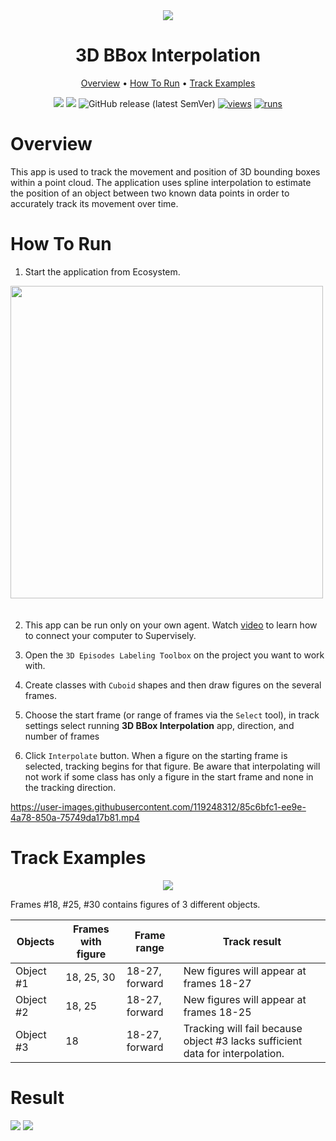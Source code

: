 <div align="center" markdown> 

<img src="https://github.com/supervisely-ecosystem/3d-track-interpolation/assets/119248312/08eed5f6-0775-4380-9233-3fc9b2752533" />

# 3D BBox Interpolation
  
<p align="center">
  <a href="#Overview">Overview</a> •
  <a href="#How-To-Run">How To Run</a> •
  <a href="#Track-Examples">Track Examples</a>
</p>

[![](https://img.shields.io/badge/supervisely-ecosystem-brightgreen)](https://ecosystem.supervise.ly/apps/supervisely-ecosystem/3d-track-interpolation)
[![](https://img.shields.io/badge/slack-chat-green.svg?logo=slack)](https://supervise.ly/slack)
![GitHub release (latest SemVer)](https://img.shields.io/github/v/release/supervisely-ecosystem/3d-track-interpolation)
[![views](https://app.supervise.ly/img/badges/views/supervisely-ecosystem/3d-track-interpolation)](https://supervise.ly)
[![runs](https://app.supervise.ly/img/badges/runs/supervisely-ecosystem/3d-track-interpolation)](https://supervise.ly)

</div>

# Overview 

This app is used to track the movement and position of 3D bounding boxes within a point cloud. The application uses spline interpolation to estimate the position of an object between two known data points in order to accurately track its movement over time.

# How To Run

1. Start the application from Ecosystem.

<img data-key="sly-module-link" data-module-slug="supervisely-ecosystem/mbptrack3d/supervisely_integration/serve" src="https://github.com/supervisely-ecosystem/3d-track-interpolation/assets/115161827/ed3adf13-b716-47ed-a1e3-9e034312c819" width="500px" style='padding-bottom: 20px'/> 

2. This app can be run only on your own agent. Watch [video](https://www.youtube.com/watch?v=aO7Zc4kTrVg) to learn how to connect your computer to Supervisely.

3. Open the `3D Episodes Labeling Toolbox` on the project you want to work with.

4. Create classes with `Cuboid` shapes and then draw figures on the several frames.

5. Choose the start frame (or range of frames via the `Select` tool), in track settings select running **3D BBox Interpolation** app, direction, and number of frames

6. Click `Interpolate` button. When a figure on the starting frame is selected, tracking begins for that figure. Be aware that interpolating will not work if some class has only a figure in the start frame and none in the tracking direction.

https://user-images.githubusercontent.com/119248312/85c6bfc1-ee9e-4a78-850a-75749da17b81.mp4

# Track Examples

<div align="center">

<img src="https://user-images.githubusercontent.com/87002239/231757938-730b1deb-5887-47d7-a299-616411ffefa3.png" />

</div>

Frames #18, #25, #30 contains figures of 3 different objects.

| Objects   | Frames with figure | Frame range    | Track result                                                                  |
| --------- | ------------------ | -------------- | ----------------------------------------------------------------------------- |
| Object #1 | 18, 25, 30         | 18-27, forward | New figures will appear at frames 18-27                                       |
| Object #2 | 18, 25             | 18-27, forward | New figures will appear at frames 18-25                                       |
| Object #3 | 18                 | 18-27, forward | Tracking will fail because object #3 lacks sufficient data for interpolation. |


# Result
   
<img src="https://github.com/supervisely-ecosystem/3d-track-interpolation/assets/119248312/eedece6c-accc-4262-97f6-49d0593e55dd.gif" />

<img src="https://github.com/supervisely-ecosystem/3d-track-interpolation/assets/119248312/5f2a33f5-5306-400e-81e3-4994ad7fd124.gif" />

